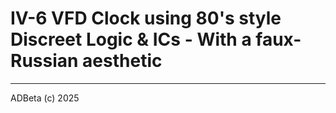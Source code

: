 # IV-6 VFD Clock using 80's style Discreet Logic & ICs - With a faux-Russian aesthetic




----
ADBeta (c) 2025

